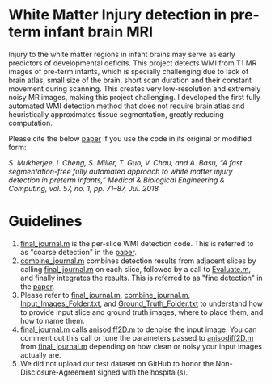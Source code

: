 # White Matter Injury detection in pre-term infant brain MRI

Injury to the white matter regions in infant brains may serve as early predictors of developmental deficits. This project detects WMI from T1 MR images of pre-term infants, which is specially challenging due to lack of brain atlas, small size of the brain, short scan duration and their constant movement during scanning. This creates very low-resolution and extremely noisy MR images, making this project challenging. I developed the first fully automated WMI detection method that does not require brain atlas and heuristically approximates tissue segmentation, greatly reducing computation.

Please cite the below [paper](https://doi.org/10.1007/s11517-018-1829-9) if you use the code in its original or modified form:

*S. Mukherjee, I. Cheng, S. Miller, T. Guo, V. Chau, and A. Basu, “A fast segmentation-free fully automated approach to white matter injury detection in preterm infants,” Medical & Biological Engineering & Computing, vol. 57, no. 1, pp. 71–87, Jul. 2018.*

# Guidelines

1. [final_journal.m](https://github.com/subhayanmukherjee/fastwmi/blob/master/final_journal.m) is the per-slice WMI detection code. This is referred to as "coarse detection" in the [paper](https://doi.org/10.1007/s11517-018-1829-9).
2. [combine_journal.m](https://github.com/subhayanmukherjee/fastwmi/blob/master/combine_journal.m) combines detection results from adjacent slices by calling [final_journal.m](https://github.com/subhayanmukherjee/fastwmi/blob/master/final_journal.m) on each slice, followed by a call to [Evaluate.m](https://github.com/subhayanmukherjee/fastwmi/blob/master/Evaluate.m), and finally integrates the results.  This is referred to as "fine detection" in the [paper](https://doi.org/10.1007/s11517-018-1829-9).
3. Please refer to [final_journal.m](https://github.com/subhayanmukherjee/fastwmi/blob/master/final_journal.m), [combine_journal.m](https://github.com/subhayanmukherjee/fastwmi/blob/master/combine_journal.m), [Input_Images_Folder.txt](https://github.com/subhayanmukherjee/fastwmi/blob/master/combined/Input_Images_Folder.txt), and [Ground_Truth_Folder.txt](https://github.com/subhayanmukherjee/fastwmi/blob/master/combined/DICOM_GT/Ground_Truth_Folder.txt) to understand how to provide input slice and ground truth images, where to place them, and how to name them.
4. [final_journal.m](https://github.com/subhayanmukherjee/fastwmi/blob/master/final_journal.m) calls [anisodiff2D.m](https://github.com/subhayanmukherjee/fastwmi/blob/master/anisodiff2D.m) to denoise the input image. You can comment out this call or tune the parameters passed to [anisodiff2D.m](https://github.com/subhayanmukherjee/fastwmi/blob/master/anisodiff2D.m) from [final_journal.m](https://github.com/subhayanmukherjee/fastwmi/blob/master/final_journal.m) depending on how clean or noisy your input images actually are.
5. We did not upload our test dataset on GitHub to honor the Non-Disclosure-Agreement signed with the hospital(s).

